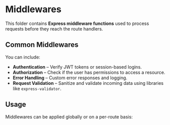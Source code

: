 # Middlewares

This folder contains **Express middleware functions** used to process requests before they reach the route handlers.

## Common Middlewares

You can include:

- **Authentication** – Verify JWT tokens or session-based logins.
- **Authorization** – Check if the user has permissions to access a resource.
- **Error Handling** – Custom error responses and logging.
- **Request Validation** – Sanitize and validate incoming data using libraries like `express-validator`.

## Usage

Middlewares can be applied globally or on a per-route basis:

```js
